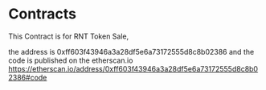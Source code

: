 # Contracts

This Contract is for RNT Token Sale,

the address is 0xff603f43946a3a28df5e6a73172555d8c8b02386 and the code is published on the etherscan.io
https://etherscan.io/address/0xff603f43946a3a28df5e6a73172555d8c8b02386#code
